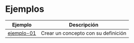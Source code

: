 
# Ejemplos

|Ejemplo  | Descripción |
|-------- |------------ |
|[ejemplo-01](01/README.md) | Crear un concepto con su definición |
